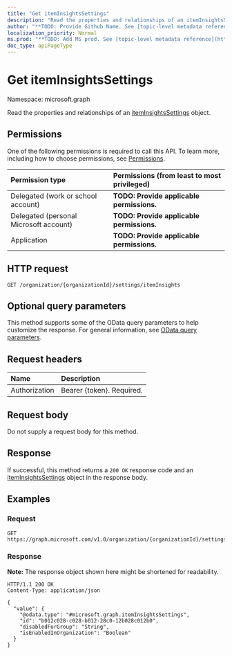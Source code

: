 ```yaml
---
title: "Get itemInsightsSettings"
description: "Read the properties and relationships of an itemInsightsSettings object."
author: "**TODO: Provide Github Name. See [topic-level metadata reference](https://msgo.azurewebsites.net/add/document/guidelines/metadata.html#topic-level-metadata)**"
localization_priority: Normal
ms.prod: "**TODO: Add MS prod. See [topic-level metadata reference](https://msgo.azurewebsites.net/add/document/guidelines/metadata.html#topic-level-metadata)**"
doc_type: apiPageType
---
```


# Get itemInsightsSettings
Namespace: microsoft.graph



Read the properties and relationships of an [itemInsightsSettings](../resources/iteminsightssettings.md) object.

## Permissions
One of the following permissions is required to call this API. To learn more, including how to choose permissions, see [Permissions](/graph/permissions-reference).

|Permission type|Permissions (from least to most privileged)|
|:---|:---|
|Delegated (work or school account)|**TODO: Provide applicable permissions.**|
|Delegated (personal Microsoft account)|**TODO: Provide applicable permissions.**|
|Application|**TODO: Provide applicable permissions.**|

## HTTP request

<!-- {
  "blockType": "ignored"
}
-->
``` http
GET /organization/{organizationId}/settings/itemInsights
```

## Optional query parameters
This method supports some of the OData query parameters to help customize the response. For general information, see [OData query parameters](/graph/query-parameters).

## Request headers
|Name|Description|
|:---|:---|
|Authorization|Bearer {token}. Required.|

## Request body
Do not supply a request body for this method.

## Response

If successful, this method returns a `200 OK` response code and an [itemInsightsSettings](../resources/iteminsightssettings.md) object in the response body.

## Examples

### Request
<!-- {
  "blockType": "request",
  "name": "get_iteminsightssettings"
}
-->
``` http
GET https://graph.microsoft.com/v1.0/organization/{organizationId}/settings/itemInsights
```


### Response
**Note:** The response object shown here might be shortened for readability.
<!-- {
  "blockType": "response",
  "truncated": true,
  "@odata.type": "microsoft.graph.itemInsightsSettings"
}
-->
``` http
HTTP/1.1 200 OK
Content-Type: application/json

{
  "value": {
    "@odata.type": "#microsoft.graph.itemInsightsSettings",
    "id": "b012c028-c028-b012-28c0-12b028c012b0",
    "disabledForGroup": "String",
    "isEnabledInOrganization": "Boolean"
  }
}
```

